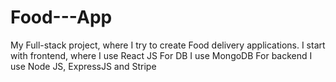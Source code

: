 # Food---App
My Full-stack project, where I try to create Food delivery applications.
I start with frontend, where I use React JS
For DB I use MongoDB
For backend I use Node JS, ExpressJS and Stripe
